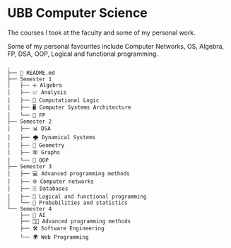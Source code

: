 # UBB Computer Science
The courses I took at the faculty and some of my personal work.

Some of my personal favourites include Computer Networks, OS, Algebra, FP, DSA, OOP, Logical and functional programming.

```
.
├── 📘 README.md
├── Semester 1
│   ├── ➗ Algebra
│   ├── 📈 Analysis
│   ├── 🤖 Computational Logic
│   ├── 🖥️ Computer Systems Architecture
│   └── 🧠 FP
├── Semester 2
│   ├── 📊 DSA
│   ├── 🌪️ Dynamical Systems
│   ├── 📐 Geometry
│   ├── 🕸️ Graphs
│   └── 🧱 OOP
├── Semester 3
│   ├── 💻 Advanced programming methods
│   ├── 🌐 Computer networks
│   ├── 🗄️ Databases
│   ├── 🧮 Logical and functional programming
│   └── 🎲 Probabilities and statistics
└── Semester 4
    ├── 🤖 AI
    ├── 👨‍💻 Advanced programming methods
    ├── 🛠️ Software Engineering
    └── 🌍 Web Programming
```
